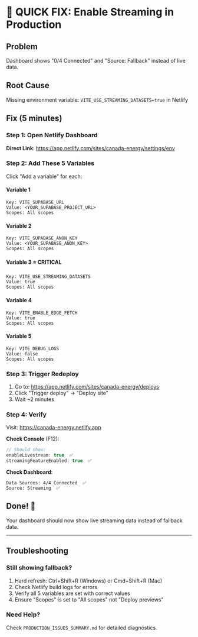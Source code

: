 # 🚨 QUICK FIX: Enable Streaming in Production

## Problem
Dashboard shows "0/4 Connected" and "Source: Fallback" instead of live data.

## Root Cause
Missing environment variable: `VITE_USE_STREAMING_DATASETS=true` in Netlify

## Fix (5 minutes)

### Step 1: Open Netlify Dashboard
**Direct Link**: https://app.netlify.com/sites/canada-energy/settings/env

### Step 2: Add These 5 Variables

Click "Add a variable" for each:

#### Variable 1
```
Key: VITE_SUPABASE_URL
Value: <YOUR_SUPABASE_PROJECT_URL>
Scopes: All scopes
```

#### Variable 2
```
Key: VITE_SUPABASE_ANON_KEY
Value: <YOUR_SUPABASE_ANON_KEY>
Scopes: All scopes
```

#### Variable 3 ⭐ CRITICAL
```
Key: VITE_USE_STREAMING_DATASETS
Value: true
Scopes: All scopes
```

#### Variable 4
```
Key: VITE_ENABLE_EDGE_FETCH
Value: true
Scopes: All scopes
```

#### Variable 5
```
Key: VITE_DEBUG_LOGS
Value: false
Scopes: All scopes
```

### Step 3: Trigger Redeploy
1. Go to: https://app.netlify.com/sites/canada-energy/deploys
2. Click "Trigger deploy" → "Deploy site"
3. Wait ~2 minutes

### Step 4: Verify
Visit: https://canada-energy.netlify.app

**Check Console** (F12):
```javascript
// Should show:
enableLivestream: true  ✅
streamingFeatureEnabled: true  ✅
```

**Check Dashboard**:
```
Data Sources: 4/4 Connected  ✅
Source: Streaming  ✅
```

## Done! 🎉

Your dashboard should now show live streaming data instead of fallback data.

---

## Troubleshooting

### Still showing fallback?
1. Hard refresh: Ctrl+Shift+R (Windows) or Cmd+Shift+R (Mac)
2. Check Netlify build logs for errors
3. Verify all 5 variables are set with correct values
4. Ensure "Scopes" is set to "All scopes" not "Deploy previews"

### Need Help?
Check `PRODUCTION_ISSUES_SUMMARY.md` for detailed diagnostics.
